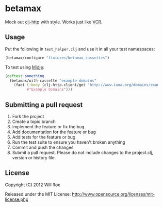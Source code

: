 betamax
=======

Mock out [clj-http](https://github.com/dakrone/clj-http) with style. Works just like [VCR](https://github.com/myronmarston/vcr).

## Usage

Put the following in `test_helper.clj` and use it in all your test namespaces:

```clojure
(betamax/configure "fixtures/betamax_cassettes")
```

To test using [Midje](https://github.com/marick/Midje):

```clojure
(deftest something
  (betamax/with-cassette "example-domains"
    (fact (:body (clj-http.client/get "http://www.iana.org/domains/example/")) => 
          #"Example Domains")))
```

## Submitting a pull request

1. Fork the project
1. Create a topic branch
1. Implement the feature or fix the bug
1. Add documentation for the feature or bug
1. Add tests for the feature or bug
1. Run the test suite to ensure you haven't broken anything
1. Commit and push the changes
1. Submit a pull request. Please do not include changes to the project.clj, version or history file. 

## License

Copyright (C) 2012 Will Roe

Released under the MIT License: <http://www.opensource.org/licenses/mit-license.php>
